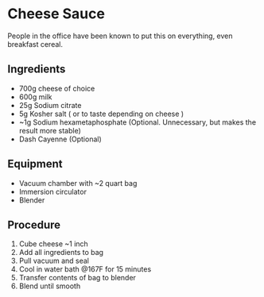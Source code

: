 # Cheese Sauce

People in the office have been known to put this on everything, even breakfast cereal.
 
## Ingredients
* 700g cheese of choice
* 600g milk
* 25g Sodium citrate
* 5g Kosher salt ( or to taste depending on cheese )
* ~1g Sodium hexametaphosphate (Optional. Unnecessary, but makes the result more stable)
* Dash Cayenne (Optional)

## Equipment
* Vacuum chamber with ~2 quart bag
* Immersion circulator
* Blender

## Procedure
1. Cube cheese ~1 inch
1. Add all ingredients to bag
1. Pull vacuum and seal 
1. Cool in water bath @167F for 15 minutes
1. Transfer contents of bag to blender
1. Blend until smooth

